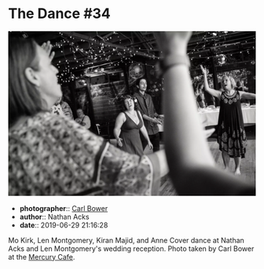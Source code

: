 # The Dance \#34

![Mo Kirk, Len Montgomery, Kiran Majid, and Anne Cover dance](assets/2019-06-29-set-4-the-dance-34.webp)

* **photographer**:: [Carl Bower](https://carlbowerphotos.com)
* **author**:: Nathan Acks
* **date**:: 2019-06-29 21:16:28

Mo Kirk, Len Montgomery, Kiran Majid, and Anne Cover dance at Nathan Acks and Len Montgomery's wedding reception. Photo taken by Carl Bower at the [Mercury Cafe](http://mercurycafe.com).
